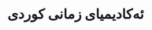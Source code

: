 ---
title: "ئەکادیمیای زمانی کوردی"
meta_title: "KLA - ستانداردکردنی زمانی کوردی"
description: "دەسەڵاتی فەرمی بەرپرسیار لە ستانداردکردنی زمانی کوردی و گەشەپێدانی دەستەواژەکان لە سەرانسەری جیهاندا."
draft: false
---